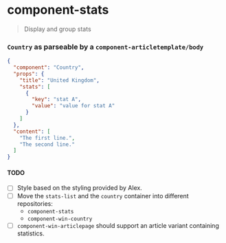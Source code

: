# component-stats
> Display and group stats

### `Country` as parseable by a `component-articletemplate/body`

```json
{
  "component": "Country",
  "props": {
    "title": "United Kingdom",
    "stats": [
      {
        "key": "stat A",
        "value": "value for stat A"
      }
    ]
  },
  "content": [
    "The first line.",
    "The second line."
  ]
}
```

#### TODO

- [ ] Style based on the styling provided by Alex.
- [ ] Move the `stats-list` and the `country` container into different repositories:
  - `component-stats`
  - `component-win-country`
- [ ] `component-win-articlepage` should support an article variant containing statistics.
